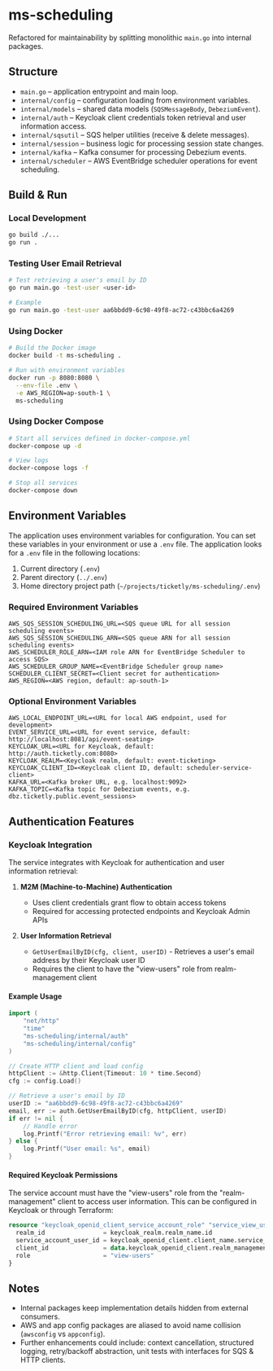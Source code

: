 # ms-scheduling

Refactored for maintainability by splitting monolithic `main.go` into internal packages.

## Structure

- `main.go` – application entrypoint and main loop.
- `internal/config` – configuration loading from environment variables.
- `internal/models` – shared data models (`SQSMessageBody`, `DebeziumEvent`).
- `internal/auth` – Keycloak client credentials token retrieval and user information access.
- `internal/sqsutil` – SQS helper utilities (receive & delete messages).
- `internal/session` – business logic for processing session state changes.
- `internal/kafka` – Kafka consumer for processing Debezium events.
- `internal/scheduler` – AWS EventBridge scheduler operations for event scheduling.

## Build & Run

### Local Development
```bash
go build ./...
go run .
```

### Testing User Email Retrieval
```bash
# Test retrieving a user's email by ID
go run main.go -test-user <user-id>

# Example
go run main.go -test-user aa6bbdd9-6c98-49f8-ac72-c43bbc6a4269
```

### Using Docker
```bash
# Build the Docker image
docker build -t ms-scheduling .

# Run with environment variables
docker run -p 8080:8080 \
  --env-file .env \
  -e AWS_REGION=ap-south-1 \
  ms-scheduling
```

### Using Docker Compose
```bash
# Start all services defined in docker-compose.yml
docker-compose up -d

# View logs
docker-compose logs -f

# Stop all services
docker-compose down
```

## Environment Variables

The application uses environment variables for configuration. You can set these variables in your environment or use a `.env` file. The application looks for a `.env` file in the following locations:

1. Current directory (`.env`)
2. Parent directory (`../.env`)
3. Home directory project path (`~/projects/ticketly/ms-scheduling/.env`)

### Required Environment Variables

```
AWS_SQS_SESSION_SCHEDULING_URL=<SQS queue URL for all session scheduling events>
AWS_SQS_SESSION_SCHEDULING_ARN=<SQS queue ARN for all session scheduling events>
AWS_SCHEDULER_ROLE_ARN=<IAM role ARN for EventBridge Scheduler to access SQS>
AWS_SCHEDULER_GROUP_NAME=<EventBridge Scheduler group name>
SCHEDULER_CLIENT_SECRET=<Client secret for authentication>
AWS_REGION=<AWS region, default: ap-south-1>
```

### Optional Environment Variables

```
AWS_LOCAL_ENDPOINT_URL=<URL for local AWS endpoint, used for development>
EVENT_SERVICE_URL=<URL for event service, default: http://localhost:8081/api/event-seating>
KEYCLOAK_URL=<URL for Keycloak, default: http://auth.ticketly.com:8080>
KEYCLOAK_REALM=<Keycloak realm, default: event-ticketing>
KEYCLOAK_CLIENT_ID=<Keycloak client ID, default: scheduler-service-client>
KAFKA_URL=<Kafka broker URL, e.g. localhost:9092>
KAFKA_TOPIC=<Kafka topic for Debezium events, e.g. dbz.ticketly.public.event_sessions>
```

## Authentication Features

### Keycloak Integration

The service integrates with Keycloak for authentication and user information retrieval:

1. **M2M (Machine-to-Machine) Authentication**
   - Uses client credentials grant flow to obtain access tokens
   - Required for accessing protected endpoints and Keycloak Admin APIs

2. **User Information Retrieval**
   - `GetUserEmailByID(cfg, client, userID)` - Retrieves a user's email address by their Keycloak user ID
   - Requires the client to have the "view-users" role from realm-management client

#### Example Usage

```go
import (
    "net/http"
    "time"
    "ms-scheduling/internal/auth"
    "ms-scheduling/internal/config"
)

// Create HTTP client and load config
httpClient := &http.Client{Timeout: 10 * time.Second}
cfg := config.Load()

// Retrieve a user's email by ID
userID := "aa6bbdd9-6c98-49f8-ac72-c43bbc6a4269"
email, err := auth.GetUserEmailByID(cfg, httpClient, userID)
if err != nil {
    // Handle error
    log.Printf("Error retrieving email: %v", err)
} else {
    log.Printf("User email: %s", email)
}
```

#### Required Keycloak Permissions

The service account must have the "view-users" role from the "realm-management" client to access user information. This can be configured in Keycloak or through Terraform:

```terraform
resource "keycloak_openid_client_service_account_role" "service_view_users" {
  realm_id                = keycloak_realm.realm_name.id
  service_account_user_id = keycloak_openid_client.client_name.service_account_user_id
  client_id               = data.keycloak_openid_client.realm_management.id
  role                    = "view-users"
}
```

## Notes
- Internal packages keep implementation details hidden from external consumers.
- AWS and app config packages are aliased to avoid name collision (`awsconfig` vs `appconfig`).
- Further enhancements could include: context cancellation, structured logging, retry/backoff abstraction, unit tests with interfaces for SQS & HTTP clients.

